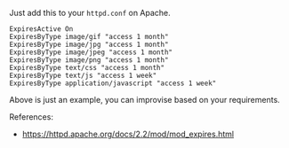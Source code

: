 Just add this to your `httpd.conf` on Apache.

~~~
ExpiresActive On
ExpiresByType image/gif "access 1 month"
ExpiresByType image/jpg "access 1 month"
ExpiresByType image/jpeg "access 1 month"
ExpiresByType image/png "access 1 month"
ExpiresByType text/css "access 1 month"
ExpiresByType text/js "access 1 week"
ExpiresByType application/javascript "access 1 week"
~~~

Above is just an example, you can improvise based on your requirements.

References:
- https://httpd.apache.org/docs/2.2/mod/mod_expires.html
